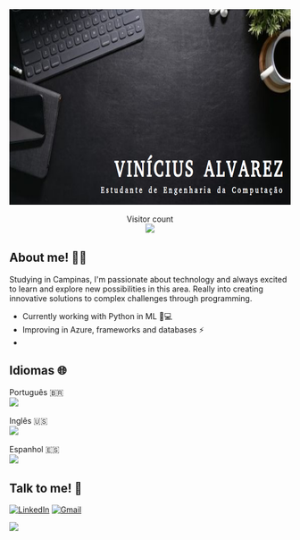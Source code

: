 <img src="Picture_1.png" width="1000" height="350">

<p align="center"> 
  Visitor count<br>
  <img src="https://profile-counter.glitch.me/VinizAA/count.svg"/>
</p>

## About me!  🙋‍♂️
Studying in Campinas, I'm passionate about technology and always excited to learn and explore new possibilities in this area. Really into creating innovative solutions to complex challenges through programming.

- Currently working with Python in ML 🧠💻
- Improving in Azure, frameworks and databases ⚡️
- 

## Idiomas  🌐
Português 🇧🇷   
![](https://progress-bar.dev/100/?title=)  

Inglês 🇺🇸   
![](https://progress-bar.dev/87/?title=)   

Espanhol 🇪🇸   
![](https://progress-bar.dev/22/?title=)

## Talk to me!  💬
<a href="https://www.linkedin.com/in/vinicius-alvarez-72b44a292/" target="_blank"><img src="https://img.shields.io/badge/LinkedIn-0077B5?style=for-the-badge&logo=linkedin&logoColor=white" alt="LinkedIn"/></a>
<a href="mailto:vinicius.afonsoalvarez@gmail.com" target="_blank"><img src="https://img.shields.io/badge/Gmail-D14836?style=for-the-badge&logo=gmail&logoColor=white" alt="Gmail"/></a>

<img height="150em" src="https://github-readme-stats-eight-theta.vercel.app/api/top-langs/?username=VinizAA&layout=compact&langs_count=8&theme=algolia"/>

